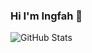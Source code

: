 ### Hi I'm Ingfah 👋
![GitHub Stats](https://github-readme-stats.vercel.app/api?username=OX-TOPIS&theme=radical&show_icons=true&text_color=ffffff)
